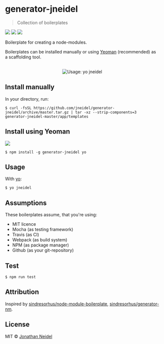 # generator-jneidel

> Collection of boilerplates

[![](https://api.travis-ci.org/jneidel/generator-jneidel.svg?branch=master)](https://travis-ci.org/jneidel/generator-jneidel)
[![](https://img.shields.io/badge/license-MIT-green.svg)](https://github.com/jneidel/generator-jneidel/blob/master/licence)
[![](https://img.shields.io/npm/dw/generator-jneidel.svg)](https://www.npmjs.com/package/generator-jneidel)

Boilerplate for creating a node-modules.

Boilerplates can be installed manually or using [Yeoman](https://github.com/yeoman/yo) (recommended) as a scaffolding tool.

<div align="center">
  <br>
  <img src="https://i.imgur.com/8UpFnXZ.png" alt="Usage: yo jneidel">
</div>

## Install manually

In your directory, run:

```
$ curl -fsSL https://github.com/jneidel/generator-jneidel/archive/master.tar.gz | tar -xz --strip-components=3 generator-jneidel-master/app/templates
```

## Install using Yeoman

[![](https://img.shields.io/npm/v/generator-jneidel.svg)](https://www.npmjs.com/package/generator-jneidel)

```
$ npm install -g generator-jneidel yo
```

## Usage

With [yo](https://www.npmjs.com/package/yo):

```
$ yo jneidel
```

## Assumptions

These boilerplates assume, that you're using:

- MIT licence
- Mocha (as testing framework)
- Travis (as CI)
- Webpack (as build system)
- NPM (as package manager)
- Github (as your git-repository)

## Test

```
$ npm run test
```

## Attribution

Inspired by [sindresorhus/node-module-boilerplate](https://github.com/sindresorhus/node-module-boilerplate), [sindresorhus/generator-nm](https://github.com/sindresorhus/generator-nm).

## License

MIT © [Jonathan Neidel](https://jneidel.com)
